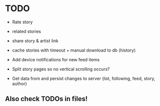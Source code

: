# TODO

 - Rate story
 - related stories
 - share story & artist link

 - cache stories with timeout + manual download to db (history)
 - Add device notifications for new feed items
 - Split story pages so no vertical scrolling occurs?
 - Get data from and persist changes to server (list, following, feed, story, author)

## Also check TODOs in files!